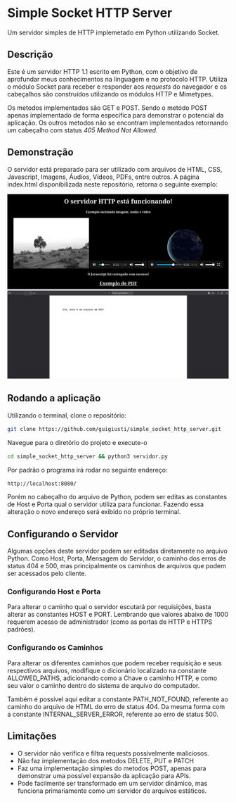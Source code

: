 # Simple Socket HTTP Server

Um servidor simples de HTTP implemetado em Python utilizando Socket.

## Descrição

Este é um servidor HTTP 1.1 escrito em Python, com o objetivo de aprofundar meus conhecimentos na linguagem e no protocolo HTTP. Utiliza o módulo Socket para receber e responder aos _requests_ do navegador e os cabeçalhos são construídos utilizando os módulos HTTP e Mimetypes.

Os metodos implementados são GET e POST. Sendo o metódo POST apenas implementado de forma específica para demonstrar o potencial da aplicação. Os outros metodos não se encontram implementados retornando um cabeçalho com status _405 Method Not Allowed_.

## Demonstração

O servidor está preparado para ser utilizado com arquivos de HTML, CSS, Javascript, Imagens, Áudios, Vídeos, PDFs, entre outros. A página index.html disponibilizada neste repositório, retorna o seguinte exemplo:

![Exemplo 1](static/example_1.png)
![Exemplo 2](static/example_2.png)

## Rodando a aplicação

Utilizando o terminal, clone o repositório:

```bash
git clone https://github.com/guigiusti/simple_socket_http_server.git
```

Navegue para o diretório do projeto e execute-o

```bash
cd simple_socket_http_server && python3 servidor.py
```

Por padrão o programa irá rodar no seguinte endereço:

```bash
http://localhost:8080/
```

Porém no cabeçalho do arquivo de Python, podem ser editas as constantes de Host e Porta qual o servidor utiliza para funcionar. Fazendo essa alteração o novo endereço será exibido no próprio terminal.

## Configurando o Servidor

Algumas opções deste servidor podem ser editadas diretamente no arquivo Python. Como Host, Porta, Mensagem do Servidor, o caminho dos erros de status 404 e 500, mas principalmente os caminhos de arquivos que podem ser acessados pelo cliente.

### Configurando Host e Porta

Para alterar o caminho qual o servidor escutará por requisições, basta alterar as constantes HOST e PORT. Lembrando que valores abaixo de 1000 requerem acesso de administrador (como as portas de HTTP e HTTPS padrões).

### Configurando os Caminhos

Para alterar os diferentes caminhos que podem receber requisição e seus respectivos arquivos, modifique o dicionário localizado na constante ALLOWED_PATHS, adicionando como a Chave o caminho HTTP, e como seu valor o caminho dentro do sistema de arquivo do computador.

Também é possível aqui editar a constante PATH_NOT_FOUND, referente ao caminho do arquivo de HTML do erro de status 404. Da mesma forma com a constante INTERNAL_SERVER_ERROR, referente ao erro de status 500.

## Limitações

- O servidor não verifica e filtra requests possivelmente maliciosos.
- Não faz implementação dos metodos DELETE, PUT e PATCH
- Faz uma implementação simples do metodos POST, apenas para demonstrar uma possível expansão da aplicação para APIs.
- Pode facilmente ser transformado em um servidor dinâmico, mas funciona primariamente como um servidor de arquivos estáticos.

